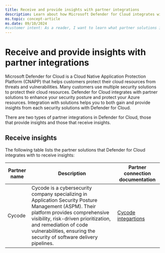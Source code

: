 ```yaml
---
title: Receive and provide insights with partner integrations
description: Learn about how Microsoft Defender for Cloud integrates with partner solutions to enhance your security posture and protect your Azure resources.
ms.topic: concept-article
ms.date: 09/10/2024
#customer intent: As a reader, I want to learn what partner solutions integrate with Defender for Cloud.
---
```


# Receive and provide insights with partner integrations

Microsoft Defender for Cloud is a Cloud Native Application Protection Platform (CNAPP) that helps customers protect their cloud resources from threats and vulnerabilities. Many customers use multiple security solutions to protect their cloud resources. Defender for Cloud integrates with partner solutions to enhance your security posture and protect your Azure resources. Integration with solutions helps you to both gain and provide insights from each security solutions with Defender for Cloud.

There are two types of partner integrations in Defender for Cloud, those that provide insights and those that receive insights.

## Receive insights

The following table lists the partner solutions that Defender for Cloud integrates with to receive insights:

| Partner name | Description | Partner connection documentation |
|--|--|--|
| Cycode | Cycode is a cybersecurity company specializing in Application Security Posture Management (ASPM). Their platform provides comprehensive visibility, risk-driven prioritization, and remediation of code vulnerabilities, ensuring the security of software delivery pipelines. | [Cycode integartions](https://cycode.com/cycode-integrations/) |

